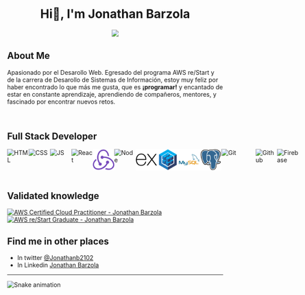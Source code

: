 
    
 <p align="center">
 <h1 align="center">Hi👋, I'm Jonathan Barzola 
 <h4 align="center"> 
     <a href="https://github.com/DenverCoder1/readme-typing-svg"><img src="https://readme-typing-svg.herokuapp.com?duration=4000&lines=I'm+FrontEnd+Web+Developer%E2%9C%A8%E2%9C%A8"></a>
</h4>
</p>


## About Me 
   
<div>
  <p>Apasionado por el Desarollo Web. Egresado del programa AWS re/Start y de la carrera de Desarollo de Sistemas de Información, estoy muy feliz por haber encontrado lo que más me gusta, que es <b>¡programar!</b> y  encantado de estar en constante aprendizaje, aprendiendo de compañeros, mentores, y fascinado por encontrar nuevos retos.</p>
</div>

<br>

## Full Stack Developer 
<div style="display: flex;">
  <img alt="HTML" height="50" width="50" src="https://media.giphy.com/media/XAxylRMCdpbEWUAvr8/giphy.gif">
  <img alt="CSS" height="50" width="50" src="https://media.giphy.com/media/fsEaZldNC8A1PJ3mwp/giphy.gif">
  <img alt="JS" height="50" width="50" src="https://media.giphy.com/media/ln7z2eWriiQAllfVcn/giphy.gif">
  <img alt="React" height="50" width="50" src="https://media.giphy.com/media/eNAsjO55tPbgaor7ma/giphy.gif">
  <img alt="Redux" height="50" width="50" src="https://raw.githubusercontent.com/devicons/devicon/master/icons/redux/redux-original.svg">
  <img alt="Node" height="50" width="50" src="https://media.giphy.com/media/kdFc8fubgS31b8DsVu/giphy.gif">
  <img alt="Express" height="50" width="50" src="https://raw.githubusercontent.com/devicons/devicon/master/icons/express/express-original.svg">
  <img alt="Sequelize" height="50" width="50" src="https://raw.githubusercontent.com/devicons/devicon/master/icons/sequelize/sequelize-original.svg">
  <img alt="MySQL" height="50" width="50" src="https://raw.githubusercontent.com/devicons/devicon/master/icons/mysql/mysql-original-wordmark.svg">
  <img alt="PostgreSQL" height="50" width="50" src="https://raw.githubusercontent.com/devicons/devicon/master/icons/postgresql/postgresql-original.svg">
  <img alt="Git" height="50" width="80" src="https://media.giphy.com/media/kH1DBkPNyZPOk0BxrM/giphy.gif">
  <img alt="Github" height="50" width="50" src="https://media.giphy.com/media/KzJkzjggfGN5Py6nkT/giphy.gif">
  <img alt="Firebase" height="50" width="50" src="https://media.giphy.com/media/Ri2TUcKlaOcaDBxFpY/giphy.gif">
</div>
  
<br>

## Validated knowledge
<a href="https://www.credly.com/badges/99b710b4-46cb-4eb9-ab98-22b67103b76d/public_url"><img height="140" width="140" src="https://images.credly.com/size/680x680/images/00634f82-b07f-4bbd-a6bb-53de397fc3a6/image.png" alt="AWS Certified Cloud Practitioner - Jonathan Barzola"></a>
<a href="https://www.credly.com/badges/a3a2de26-7b11-4488-9cc9-43a504f7fa78/public_url"><img height="150" width="150" src="https://images.credly.com/size/340x340/images/44e2c252-5d19-4574-9646-005f7225bf53/image.png" alt="AWS re/Start Graduate - Jonathan Barzola"></a>

## Find me in other places
-   In twitter  [@Jonathanb2102](https://twitter.com/jonathanb2102)
-   In Linkedin  [Jonathan Barzola](https://www.linkedin.com/in/jonathanbarzola/)
   
---
  ![Snake animation](https://github.com/rencas1207/rencas1207/blob/output/github-contribution-grid-snake.svg)
   
